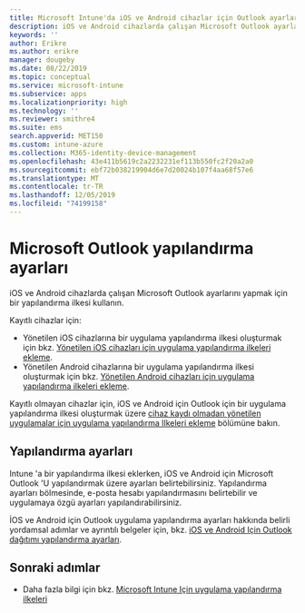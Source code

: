 ```yaml
---
title: Microsoft Intune'da iOS ve Android cihazlar için Outlook ayarları
description: iOS ve Android cihazlarda çalışan Microsoft Outlook ayarlarını yapmak için bir yapılandırma ilkesi oluşturun.
keywords: ''
author: Erikre
ms.author: erikre
manager: dougeby
ms.date: 08/22/2019
ms.topic: conceptual
ms.service: microsoft-intune
ms.subservice: apps
ms.localizationpriority: high
ms.technology: ''
ms.reviewer: smithre4
ms.suite: ems
search.appverid: MET150
ms.custom: intune-azure
ms.collection: M365-identity-device-management
ms.openlocfilehash: 43e411b5619c2a2232231ef113b550fc2f20a2a0
ms.sourcegitcommit: ebf72b038219904d6e7d20024b107f4aa68f57e6
ms.translationtype: MT
ms.contentlocale: tr-TR
ms.lasthandoff: 12/05/2019
ms.locfileid: "74199158"
---
```

# <a name="microsoft-outlook-configuration-settings"></a>Microsoft Outlook yapılandırma ayarları 

iOS ve Android cihazlarda çalışan Microsoft Outlook ayarlarını yapmak için bir yapılandırma ilkesi kullanın. 

Kayıtlı cihazlar için:
- Yönetilen iOS cihazlarına bir uygulama yapılandırma ilkesi oluşturmak için bkz. [Yönetilen iOS cihazları için uygulama yapılandırma ilkeleri ekleme](app-configuration-policies-use-ios.md). 
- Yönetilen Android cihazlarına bir uygulama yapılandırma ilkesi oluşturmak için bkz. [Yönetilen Android cihazları için uygulama yapılandırma ilkeleri ekleme](app-configuration-policies-use-android.md). 

Kayıtlı olmayan cihazlar için, iOS ve Android için Outlook için bir uygulama yapılandırma ilkesi oluşturmak üzere [cihaz kaydı olmadan yönetilen uygulamalar için uygulama yapılandırma Ilkeleri ekleme](app-configuration-policies-managed-app.md) bölümüne bakın.

## <a name="configuration-settings"></a>Yapılandırma ayarları

Intune 'a bir yapılandırma ilkesi eklerken, iOS ve Android için Microsoft Outlook 'U yapılandırmak üzere ayarları belirtebilirsiniz. Yapılandırma ayarları bölmesinde, e-posta hesabı yapılandırmasını belirtebilir ve uygulamaya özgü ayarları yapılandırabilirsiniz.

İOS ve Android için Outlook uygulama yapılandırma ayarları hakkında belirli yordamsal adımlar ve ayrıntılı belgeler için, bkz. [iOS ve Android Için Outlook dağıtımı yapılandırma ayarları](https://docs.microsoft.com/exchange/clients-and-mobile-in-exchange-online/outlook-for-ios-and-android/outlook-for-ios-and-android-configuration-with-microsoft-intune).

## <a name="next-steps"></a>Sonraki adımlar

- Daha fazla bilgi için bkz. [Microsoft Intune Için uygulama yapılandırma ilkeleri](app-configuration-policies-overview.md)

